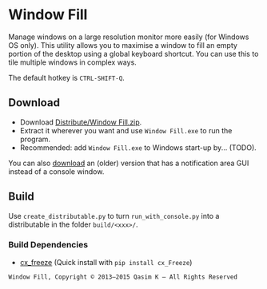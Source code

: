 # Window Fill

Manage windows on a large resolution monitor more easily (for Windows OS only). This utility allows you to maximise a window to fill an empty portion of the desktop using a global keyboard shortcut. You can use this to tile multiple windows in complex ways.

The default hotkey is `CTRL-SHIFT-Q`.

## Download

* Download [Distribute/Window Fill.zip](https://github.com/QasimK/Window-Fill/raw/master/Distribute/Window%20Fill.zip/).
* Extract it wherever you want and use `Window Fill.exe` to run the program.
* Recommended: add `Window Fill.exe` to Windows start-up by... (TODO).

You can also [download](https://github.com/QasimK/Window-Fill/raw/master/Distribute/Window%20Fill-old-gui.zip/) an (older) version that has a notification area GUI instead of a console window.


## Build

Use `create_distributable.py` to turn `run_with_console.py` into a distributable in the folder `build/<xxx>/`.

### Build Dependencies

- [cx_freeze](http://cx-freeze.sourceforge.net/) (Quick install with `pip install cx_Freeze`)

`Window Fill, Copyright © 2013–2015 Qasim K — All Rights Reserved`